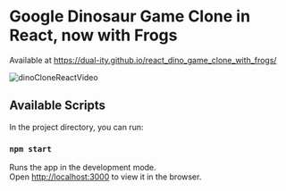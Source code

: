 # Google Dinosaur Game Clone in React, now with Frogs

Available at https://dual-ity.github.io/react_dino_game_clone_with_frogs/

![dinoCloneReactVideo](https://user-images.githubusercontent.com/87505244/178117245-79a294d9-1511-43a6-af32-55ea5ba45af5.gif)

## Available Scripts

In the project directory, you can run:

### `npm start`

Runs the app in the development mode.\
Open [http://localhost:3000](http://localhost:3000) to view it in the browser.




